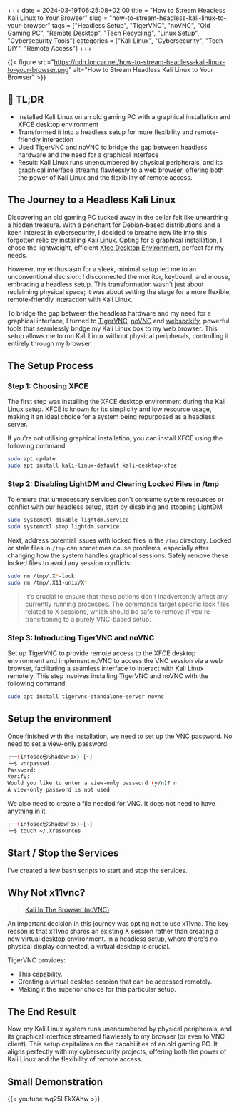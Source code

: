 +++
date = 2024-03-19T06:25:08+02:00
title = "How to Stream Headless Kali Linux to Your Browser"
slug = "how-to-stream-headless-kali-linux-to-your-browser"
tags = ["Headless Setup", "TigerVNC", "noVNC", "Old Gaming PC", "Remote Desktop", "Tech Recycling", "Linux Setup", "Cybersecurity Tools"]
categories = ["Kali Linux", "Cybersecurity", "Tech DIY", "Remote Access"]
+++

{{< figure src="https://cdn.loncar.net/how-to-stream-headless-kali-linux-to-your-browser.png" alt="How to Stream Headless Kali Linux to Your Browser" >}}

## 🔄 TL;DR

* Installed Kali Linux on an old gaming PC with a graphical installation and XFCE desktop environment
* Transformed it into a headless setup for more flexibility and remote-friendly interaction
* Used TigerVNC and noVNC to bridge the gap between headless hardware and the need for a graphical interface
* Result: Kali Linux runs unencumbered by physical peripherals, and its graphical interface streams flawlessly to a web browser, offering both the power of Kali Linux and the flexibility of remote access.

## The Journey to a Headless Kali Linux

Discovering an old gaming PC tucked away in the cellar felt like unearthing a hidden treasure. With a penchant for Debian-based distributions and a keen interest in cybersecurity, I decided to breathe new life into this forgotten relic by installing [Kali Linux](https://www.kali.org/). Opting for a graphical installation, I chose the lightweight, efficient [Xfce Desktop Environment](https://xfce.org/), perfect for my needs.

However, my enthusiasm for a sleek, minimal setup led me to an unconventional decision: I disconnected the monitor, keyboard, and mouse, embracing a headless setup. This transformation wasn't just about reclaiming physical space; it was about setting the stage for a more
flexible, remote-friendly interaction with Kali Linux.

To bridge the gap between the headless hardware and my need for a graphical interface, I turned to [TigerVNC](https://tigervnc.org/), [noVNC](https://novnc.com/) and [websockify](https://github.com/novnc/websockify), powerful tools that seamlessly bridge my Kali Linux box to my web browser. This setup allows me to run Kali Linux without physical peripherals, controlling it entirely through my browser.

## The Setup Process

### Step 1: Choosing XFCE

The first step was installing the XFCE desktop environment during the Kali Linux setup. XFCE is known for its simplicity and low resource usage, making it an ideal choice for a system being repurposed as a headless server.

If you're not utilising graphical installation, you can install XFCE using the following command:

```bash
sudo apt update
sudo apt install kali-linux-default kali-desktop-xfce
```
### Step 2: Disabling LightDM and Clearing Locked Files in /tmp

To ensure that unnecessary services don't consume system resources or conflict with our headless setup, start by disabling and stopping LightDM

```bash
sudo systemctl disable lightdm.service
sudo systemctl stop lightdm.service
```

Next, address potential issues with locked files in the `/tmp` directory. Locked or stale files in `/tmp` can sometimes cause problems, especially after changing how the system handles graphical sessions. Safely remove these locked files to avoid any session conflicts:

```bash
sudo rm /tmp/.X*-lock
sudo rm /tmp/.X11-unix/X*
```

> It's crucial to ensure that these actions don't inadvertently affect any currently running processes. The commands target specific lock files related to X sessions, which should be safe to remove if you're transitioning to a purely VNC-based setup.

### Step 3: Introducing TigerVNC and noVNC

Set up TigerVNC to provide remote access to the XFCE desktop environment and implement noVNC to access the VNC session via a web browser, facilitating a seamless interface to interact with Kali Linux remotely. This step involves installing TigerVNC and noVNC with the following command:

```bash
sudo apt install tigervnc-standalone-server novnc
```

## Setup the environment

Once finished with the installation, we need to set up the VNC password. No need to set a view-only password.

```bash
┌──(infosec㉿ShadowFox)-[~]
└─$ vncpasswd
Password:
Verify:
Would you like to enter a view-only password (y/n)? n
A view-only password is not used
```

We also need to create a file needed for VNC. It does not need to have anything in it.

```bash
┌──(infosec㉿ShadowFox)-[~]
└─$ touch ~/.Xresources
```

## Start / Stop the Services

I've created a few bash scripts to start and stop the services.

<script src="https://embed.cacher.io/81003bd30c61f811acf941c0032c13ae2a0baf44.js?a=53231413bcdce05e5071ec78a5a831d9&t=atom_one_dark"></script>

## Why Not x11vnc?

> [Kali In The Browser (noVNC)](https://www.kali.org/docs/general-use/novnc-kali-in-browser/)

An important decision in this journey was opting not to use x11vnc. The key reason is that x11vnc shares an existing X session rather than creating a new virtual desktop environment. In a headless setup, where there's no physical display connected, a virtual desktop is crucial.

TigerVNC provides:

* This capability.
* Creating a virtual desktop session that can be accessed remotely.
* Making it the superior choice for this particular setup.

## The End Result

Now, my Kali Linux system runs unencumbered by physical peripherals, and its graphical interface streamed flawlessly to my browser (or even to VNC client). This setup capitalizes on the capabilities of an old gaming PC. It aligns perfectly with my cybersecurity projects, offering both the power of Kali Linux and the flexibility of remote access.

## Small Demonstration

{{< youtube wq25LEkXAhw >}}
